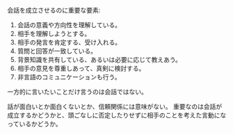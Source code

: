会話を成立させるのに重要な要素:

1. 会話の意義や方向性を理解している。
2. 相手を理解しようとする。
3. 相手の発言を肯定する、受け入れる。
4. 質問と回答が一致している。
5. 背景知識を共有している、あるいは必要に応じて教えあう。
6. 相手の意見を尊重しあって、真剣に検討する。
7. 非言語のコミュニケーションも行う。

一方的に言いたいことだけ言うのは会話ではない。

話が面白いとか面白くないとか、信頼関係には意味がない。
重要なのは会話が成立するかどうかと、頭ごなしに否定したりせずに相手のことを考えた言動になっているかどうか。
